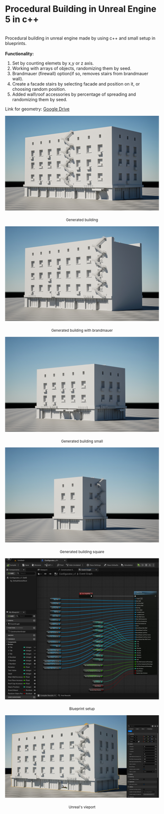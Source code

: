 # Procedural Building in Unreal Engine 5 in c++
<br> Procedural building in unreal engine made by using c++ and small setup in blueprints.
<br>
**<br> Functionality:**
1. Set by counting elemets by x,y or z axis. 
2. Working with arrays of objects, randomizing them by seed.
3. Brandmauer (firewall) option(if so, removes stairs from brandmauer wall).
4. Create a facade stairs by selecting facade and position on it, or choosing random position.
5. Added wall\roof accessories by percentage of spreading and randomizing them by seed.

Link for geometry: [Google Drive](https://drive.google.com/drive/folders/1cF0TyvYbefSQo5a9zuGZ1B4TyhrtQbOW?usp=share_link)

![Image](https://github.com/VladimirKobranov/ProceduralBuildingUEcpp/blob/main/md/1_0.jpg)
<p align="center">
<sub>Generated building </sub>
</p>

![Image1](https://github.com/VladimirKobranov/ProceduralBuildingUEcpp/blob/main/md/1_1.jpg)
<p align="center">
<sub>Generated building with brandmauer</sub>
</p>

![Image2](https://github.com/VladimirKobranov/ProceduralBuildingUEcpp/blob/main/md/1_2.jpg)
<p align="center">
<sub>Generated building small</sub>
</p>

![Image3](https://github.com/VladimirKobranov/ProceduralBuildingUEcpp/blob/main/md/1_3.jpg)
<p align="center">
<sub>Generated building square </sub>
</p>

![Image4](https://github.com/VladimirKobranov/ProceduralBuildingUEcpp/blob/main/md/bp_.jpg)
<p align="center">
<sub>Blueprint setup</sub>
</p>

![Image5](https://github.com/VladimirKobranov/ProceduralBuildingUEcpp/blob/main/md/viewport_.jpg)
<p align="center">
<sub>Unreal's vieport</sub>
</p>
